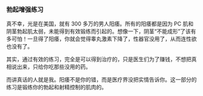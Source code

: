 ### 勃起增强练习
真不幸，光是在美国，就有 300 多万的男人阳痿。所有的阳痿都是因为 PC 肌和阴茎勃起肌太弱，未能得到有效锻练而引起的。想像一下，阴茎“不能成形”了该有多可怕！一旦得了阳痿，你就会觉得睾丸激素下降了，性器官没用了，从而连性欲也没有了。

其实，通过有效的练习，完全是可以得到治疗的，只是医生们为了赚钱，不想把真相说出来，只给你吃那些没用的药。

而讲真话的人就是我。阳痿不是你的错，而是医疗界没把实情告诉你。这一部分的练习是锻练你的勃起和射精控制的肌肉的。
